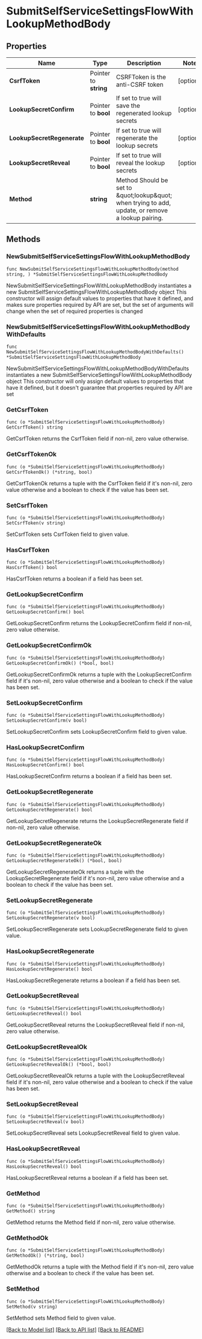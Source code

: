 # SubmitSelfServiceSettingsFlowWithLookupMethodBody

## Properties

Name | Type | Description | Notes
------------ | ------------- | ------------- | -------------
**CsrfToken** | Pointer to **string** | CSRFToken is the anti-CSRF token | [optional] 
**LookupSecretConfirm** | Pointer to **bool** | If set to true will save the regenerated lookup secrets | [optional] 
**LookupSecretRegenerate** | Pointer to **bool** | If set to true will regenerate the lookup secrets | [optional] 
**LookupSecretReveal** | Pointer to **bool** | If set to true will reveal the lookup secrets | [optional] 
**Method** | **string** | Method  Should be set to \&quot;lookup\&quot; when trying to add, update, or remove a lookup pairing. | 

## Methods

### NewSubmitSelfServiceSettingsFlowWithLookupMethodBody

`func NewSubmitSelfServiceSettingsFlowWithLookupMethodBody(method string, ) *SubmitSelfServiceSettingsFlowWithLookupMethodBody`

NewSubmitSelfServiceSettingsFlowWithLookupMethodBody instantiates a new SubmitSelfServiceSettingsFlowWithLookupMethodBody object
This constructor will assign default values to properties that have it defined,
and makes sure properties required by API are set, but the set of arguments
will change when the set of required properties is changed

### NewSubmitSelfServiceSettingsFlowWithLookupMethodBodyWithDefaults

`func NewSubmitSelfServiceSettingsFlowWithLookupMethodBodyWithDefaults() *SubmitSelfServiceSettingsFlowWithLookupMethodBody`

NewSubmitSelfServiceSettingsFlowWithLookupMethodBodyWithDefaults instantiates a new SubmitSelfServiceSettingsFlowWithLookupMethodBody object
This constructor will only assign default values to properties that have it defined,
but it doesn't guarantee that properties required by API are set

### GetCsrfToken

`func (o *SubmitSelfServiceSettingsFlowWithLookupMethodBody) GetCsrfToken() string`

GetCsrfToken returns the CsrfToken field if non-nil, zero value otherwise.

### GetCsrfTokenOk

`func (o *SubmitSelfServiceSettingsFlowWithLookupMethodBody) GetCsrfTokenOk() (*string, bool)`

GetCsrfTokenOk returns a tuple with the CsrfToken field if it's non-nil, zero value otherwise
and a boolean to check if the value has been set.

### SetCsrfToken

`func (o *SubmitSelfServiceSettingsFlowWithLookupMethodBody) SetCsrfToken(v string)`

SetCsrfToken sets CsrfToken field to given value.

### HasCsrfToken

`func (o *SubmitSelfServiceSettingsFlowWithLookupMethodBody) HasCsrfToken() bool`

HasCsrfToken returns a boolean if a field has been set.

### GetLookupSecretConfirm

`func (o *SubmitSelfServiceSettingsFlowWithLookupMethodBody) GetLookupSecretConfirm() bool`

GetLookupSecretConfirm returns the LookupSecretConfirm field if non-nil, zero value otherwise.

### GetLookupSecretConfirmOk

`func (o *SubmitSelfServiceSettingsFlowWithLookupMethodBody) GetLookupSecretConfirmOk() (*bool, bool)`

GetLookupSecretConfirmOk returns a tuple with the LookupSecretConfirm field if it's non-nil, zero value otherwise
and a boolean to check if the value has been set.

### SetLookupSecretConfirm

`func (o *SubmitSelfServiceSettingsFlowWithLookupMethodBody) SetLookupSecretConfirm(v bool)`

SetLookupSecretConfirm sets LookupSecretConfirm field to given value.

### HasLookupSecretConfirm

`func (o *SubmitSelfServiceSettingsFlowWithLookupMethodBody) HasLookupSecretConfirm() bool`

HasLookupSecretConfirm returns a boolean if a field has been set.

### GetLookupSecretRegenerate

`func (o *SubmitSelfServiceSettingsFlowWithLookupMethodBody) GetLookupSecretRegenerate() bool`

GetLookupSecretRegenerate returns the LookupSecretRegenerate field if non-nil, zero value otherwise.

### GetLookupSecretRegenerateOk

`func (o *SubmitSelfServiceSettingsFlowWithLookupMethodBody) GetLookupSecretRegenerateOk() (*bool, bool)`

GetLookupSecretRegenerateOk returns a tuple with the LookupSecretRegenerate field if it's non-nil, zero value otherwise
and a boolean to check if the value has been set.

### SetLookupSecretRegenerate

`func (o *SubmitSelfServiceSettingsFlowWithLookupMethodBody) SetLookupSecretRegenerate(v bool)`

SetLookupSecretRegenerate sets LookupSecretRegenerate field to given value.

### HasLookupSecretRegenerate

`func (o *SubmitSelfServiceSettingsFlowWithLookupMethodBody) HasLookupSecretRegenerate() bool`

HasLookupSecretRegenerate returns a boolean if a field has been set.

### GetLookupSecretReveal

`func (o *SubmitSelfServiceSettingsFlowWithLookupMethodBody) GetLookupSecretReveal() bool`

GetLookupSecretReveal returns the LookupSecretReveal field if non-nil, zero value otherwise.

### GetLookupSecretRevealOk

`func (o *SubmitSelfServiceSettingsFlowWithLookupMethodBody) GetLookupSecretRevealOk() (*bool, bool)`

GetLookupSecretRevealOk returns a tuple with the LookupSecretReveal field if it's non-nil, zero value otherwise
and a boolean to check if the value has been set.

### SetLookupSecretReveal

`func (o *SubmitSelfServiceSettingsFlowWithLookupMethodBody) SetLookupSecretReveal(v bool)`

SetLookupSecretReveal sets LookupSecretReveal field to given value.

### HasLookupSecretReveal

`func (o *SubmitSelfServiceSettingsFlowWithLookupMethodBody) HasLookupSecretReveal() bool`

HasLookupSecretReveal returns a boolean if a field has been set.

### GetMethod

`func (o *SubmitSelfServiceSettingsFlowWithLookupMethodBody) GetMethod() string`

GetMethod returns the Method field if non-nil, zero value otherwise.

### GetMethodOk

`func (o *SubmitSelfServiceSettingsFlowWithLookupMethodBody) GetMethodOk() (*string, bool)`

GetMethodOk returns a tuple with the Method field if it's non-nil, zero value otherwise
and a boolean to check if the value has been set.

### SetMethod

`func (o *SubmitSelfServiceSettingsFlowWithLookupMethodBody) SetMethod(v string)`

SetMethod sets Method field to given value.



[[Back to Model list]](../README.md#documentation-for-models) [[Back to API list]](../README.md#documentation-for-api-endpoints) [[Back to README]](../README.md)


